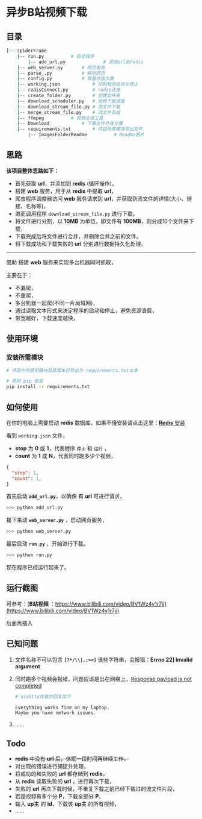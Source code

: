 # 异步B站视频下载

## 目录

```bash
|-- spiderFrame
	|-- run.py			# 启动程序
        |-- add_url.py		        # 添加url到redis
	|-- web_server.py		# 网页服务
	|-- parse_.py			# 解析网页
	|-- config.py			# 常量存放位置
	|-- working.json	        # 控制程序启动与停止
	|-- redisConnect.py	        # redis连接
	|-- create_folder.py		# 创建文件夹
	|-- download_scheduler.py	# 视频下载调度
	|-- download_stream_file.py	# 流文件下载
	|-- merge_stream_file.py	# 流文件合成
	|-- ffmpeg			# 视频合成工具
	|-- Download			# 下载文件存放位置
	|-- requirements.txt		# 项目所需模块导出文件
        |-- ImagesFolderReadme          # Readme图片
```





## 思路

**该项目整体思路如下：**

- 首先获取 **url**，并添加到 **redis** (循环操作)，
- 搭建 **web** 服务，用于从 **redis** 中提取 **url**，
- 爬虫程序调度器访问 **web** 服务请求到 **url**，并获取到流文件的详情(大小、链接、名称等)，
- 进而调用程序 `download_stream_file.py` 进行下载，
- 将文件进行分割，以 **10MB** 为单位，即文件有 **100MB**，则分成10个文件来下载，
- 下载完成后将文件进行合并，并删除合并之前的文件。
- 将下载成功和下载失败的 **url** 分别进行数据持久化处理。



---



借助 搭建 **web** 服务来实现多台机器同时抓取，

主要在于：

- 不漏爬，
- 不重爬，
- 多台机器一起爬(不同一片局域网)，
- 通过读取文本形式来决定程序的启动和停止，避免资源浪费，
- 带宽越好，下载速度越快，



## 使用环境

### 安装所需模块

```bash
# 项目中所使用模块及其版本已导出为 requirements.txt文本

# 使用 pip 安装 
pip install -r requirements.txt
```



## 如何使用

在你的电脑上需要启动 **redis** 数据库，如果不懂安装请点击这里：[**Redis** 安装](https://www.runoob.com/redis/redis-install.html)



看到 `working.json` 文件，

-  **stop** 为 **0** 或 **1**，代表程序 `停止` 和 `运行` ，
-  **count** 为 **1** 或 **N**，代表同时跑多少个视频，

```json
{
  "stop": 1,
  "count": 1,
}
```



首先启动 **`add_url.py`**，以确保 有 **url** 可进行请求，

```python
>>> python add_url.py
```

接下来动 **`web_server.py`** ，启动网页服务，

```python
>>> python web_server.py
```

最后启动 **`run.py`** ，开始进行下载。

```python
>>> python run.py
```



现在程序已经运行起来了。



## 运行截图

可参考：[**B站视频** ：https://www.bilibili.com/video/BV1Wz4y1r7jj](https://www.bilibili.com/video/BV1Wz4y1r7jj)

后面再插入



## 已知问题

1. 文件名称不可以包含  **`[?*/\\|.:><]`** 该些字符串，会报错：**Errno 22\] Invalid argument**

2. 同时跑多个视频会报错，问题应该是出在网络上，[Response payload is not completed](https://github.com/aio-libs/aiohttp/issues/2954#)

   ```bash
   # aiohttp作者的回复如下
   
   Everything works fine on my laptop.
   Maybe you have network issues.
   ```

3. ......



## Todo

- ~~**redis** 中没有 **url** 后，休眠一段时间再继续工作，~~
- 对出现的错误进行捕捉并处理，
- 将成功的和失败的 **url** 都存储到 **redis**，
- 从 **redis** 读取失败的 **url** ，进行再次下载，
- 失败的 **url**  再次下载时候，不重复下载之前已经下载过的流文件片段，
- 若是视频有多个分 **P**，下载全部分 **P**，
- 输入 **up主** 的 **id**，下载该 **up主** 的所有视频，
- ......
